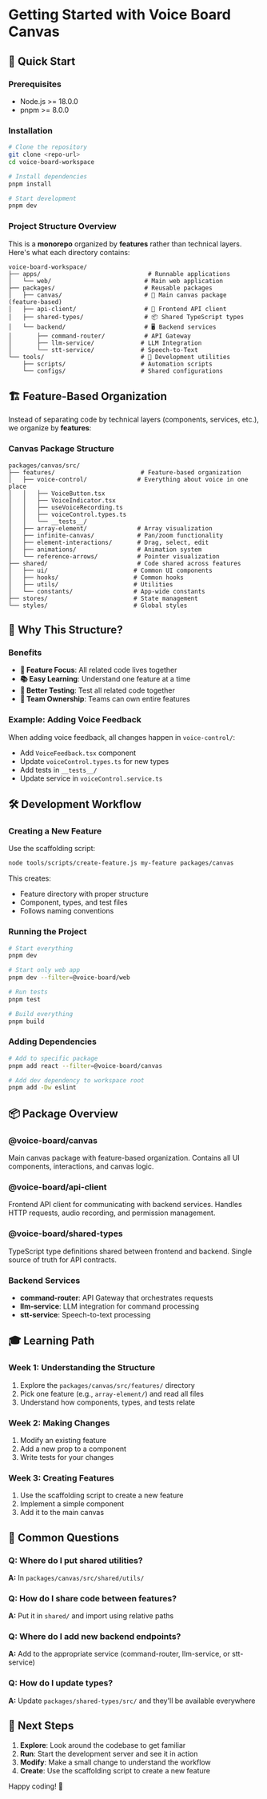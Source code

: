 # Getting Started with Voice Board Canvas

## 🚀 Quick Start

### Prerequisites
- Node.js >= 18.0.0
- pnpm >= 8.0.0

### Installation

```bash
# Clone the repository
git clone <repo-url>
cd voice-board-workspace

# Install dependencies
pnpm install

# Start development
pnpm dev
```

### Project Structure Overview

This is a **monorepo** organized by **features** rather than technical layers. Here's what each directory contains:

```
voice-board-workspace/
├── apps/                              # Runnable applications
│   └── web/                          # Main web application
├── packages/                         # Reusable packages
│   ├── canvas/                       # 🎨 Main canvas package (feature-based)
│   ├── api-client/                   # 📡 Frontend API client
│   ├── shared-types/                 # 📦 Shared TypeScript types
│   └── backend/                      # 🖥️ Backend services
│       ├── command-router/           # API Gateway
│       ├── llm-service/             # LLM Integration
│       └── stt-service/             # Speech-to-Text
└── tools/                           # 🔧 Development utilities
    ├── scripts/                     # Automation scripts
    └── configs/                     # Shared configurations
```

## 🏗️ Feature-Based Organization

Instead of separating code by technical layers (components, services, etc.), we organize by **features**:

### Canvas Package Structure
```
packages/canvas/src/
├── features/                        # Feature-based organization
│   ├── voice-control/              # Everything about voice in one place
│   │   ├── VoiceButton.tsx
│   │   ├── VoiceIndicator.tsx
│   │   ├── useVoiceRecording.ts
│   │   ├── voiceControl.types.ts
│   │   └── __tests__/
│   ├── array-element/              # Array visualization
│   ├── infinite-canvas/            # Pan/zoom functionality
│   ├── element-interactions/       # Drag, select, edit
│   ├── animations/                 # Animation system
│   └── reference-arrows/           # Pointer visualization
├── shared/                         # Code shared across features
│   ├── ui/                        # Common UI components
│   ├── hooks/                     # Common hooks
│   ├── utils/                     # Utilities
│   └── constants/                 # App-wide constants
├── stores/                        # State management
└── styles/                        # Global styles
```

## 🎯 Why This Structure?

### Benefits
- **🎯 Feature Focus**: All related code lives together
- **📚 Easy Learning**: Understand one feature at a time
- **🧪 Better Testing**: Test all related code together
- **👥 Team Ownership**: Teams can own entire features

### Example: Adding Voice Feedback
When adding voice feedback, all changes happen in `voice-control/`:
- Add `VoiceFeedback.tsx` component
- Update `voiceControl.types.ts` for new types
- Add tests in `__tests__/`
- Update service in `voiceControl.service.ts`

## 🛠️ Development Workflow

### Creating a New Feature
Use the scaffolding script:
```bash
node tools/scripts/create-feature.js my-feature packages/canvas
```

This creates:
- Feature directory with proper structure
- Component, types, and test files
- Follows naming conventions

### Running the Project
```bash
# Start everything
pnpm dev

# Start only web app
pnpm dev --filter=@voice-board/web

# Run tests
pnpm test

# Build everything
pnpm build
```

### Adding Dependencies
```bash
# Add to specific package
pnpm add react --filter=@voice-board/canvas

# Add dev dependency to workspace root
pnpm add -Dw eslint
```

## 📦 Package Overview

### @voice-board/canvas
Main canvas package with feature-based organization. Contains all UI components, interactions, and canvas logic.

### @voice-board/api-client
Frontend API client for communicating with backend services. Handles HTTP requests, audio recording, and permission management.

### @voice-board/shared-types
TypeScript type definitions shared between frontend and backend. Single source of truth for API contracts.

### Backend Services
- **command-router**: API Gateway that orchestrates requests
- **llm-service**: LLM integration for command processing
- **stt-service**: Speech-to-text processing

## 🎓 Learning Path

### Week 1: Understanding the Structure
1. Explore the `packages/canvas/src/features/` directory
2. Pick one feature (e.g., `array-element/`) and read all files
3. Understand how components, types, and tests relate

### Week 2: Making Changes
1. Modify an existing feature
2. Add a new prop to a component
3. Write tests for your changes

### Week 3: Creating Features
1. Use the scaffolding script to create a new feature
2. Implement a simple component
3. Add it to the main canvas

## 🤔 Common Questions

### Q: Where do I put shared utilities?
**A:** In `packages/canvas/src/shared/utils/`

### Q: How do I share code between features?
**A:** Put it in `shared/` and import using relative paths

### Q: Where do I add new backend endpoints?
**A:** Add to the appropriate service (command-router, llm-service, or stt-service)

### Q: How do I update types?
**A:** Update `packages/shared-types/src/` and they'll be available everywhere

## 🚀 Next Steps

1. **Explore**: Look around the codebase to get familiar
2. **Run**: Start the development server and see it in action
3. **Modify**: Make a small change to understand the workflow
4. **Create**: Use the scaffolding script to create a new feature

Happy coding! 🎉 